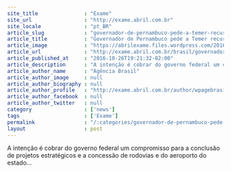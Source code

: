 ```yaml
---
site_title               : "Exame"
site_url                 : "http://exame.abril.com.br"
site_locale              : "pt_BR"
article_slug             : "governador-de-pernambuco-pede-a-temer-recursos-para-obras"
article_title            : "Governador de Pernambuco pede a Temer recursos para obras"
article_image            : "https://abrilexame.files.wordpress.com/2016/09/size_960_16_9_paulo-camara4.jpg?quality=70&strip=all&w=960"
article_url              : "http://exame.abril.com.br/brasil/governador-de-pernambuco-pede-a-temer-recursos-para-obras/"
article_published_at     : "2016-10-26T19:21:32-02:00"
article_description      : "A intenção é cobrar do governo federal um compromisso para a conclusão de projetos estratégicos e a concessão de rodovias e do aeroporto do estado..."
article_author_name      : "Agência Brasil"
article_author_image     : null
article_author_biography : null
article_author_profile   : "http://exame.abril.com.br/author/wpagebrasil/"
article_author_facebook  : null
article_author_twitter   : null
category                 : ['news']
tags                     : ['Exame']
permalink                : "/:categories/governador-de-pernambuco-pede-a-temer-recursos-para-obras/"
layout                   : post
---
```


A intenção é cobrar do governo federal um compromisso para a conclusão de projetos estratégicos e a concessão de rodovias e do aeroporto do estado...
